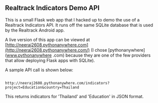 Realtrack Indicators Demo API
---
This is a small Flask web app that I hacked up to demo the use of a Realtrack Indicators API. It runs off the same SQLite database that is used by the Realtrack Android app.

A live version of this app can be viewed at [http://neeraj2608.pythonanywhere.com](http://neeraj2608.pythonanywhere.com/) (I chose [pythonanywhere](www.pythonanywhere .com) because they are one of the few providers that allow deploying Flask apps with SQLite).

A sample API call is shown below:

<code>
http://neeraj2608.pythonanywhere.com/indicators?project=Education&country=Thailand
</code>

This returns indicators for 'Thailand' and 'Education' in JSON format.
